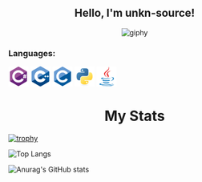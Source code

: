 <h2 align="center">Hello, I'm unkn-source!</h2>

<div align="center">
  <img src="https://github.com/unkn-source/unkn-source/assets/165537535/06f81c01-b6fb-4592-87d1-8b0484987fd5" alt="giphy" width="500"/>
</div>

<h3 align="left">Languages:</h3>

[<img src="https://raw.githubusercontent.com/devicons/devicon/master/icons/csharp/csharp-original.svg" alt="csharp" width="40" height="40"/>](https://www.w3schools.com/cs/)
[<img src="https://raw.githubusercontent.com/devicons/devicon/master/icons/cplusplus/cplusplus-original.svg" alt="cplusplus" width="40" height="40"/>](https://www.w3schools.com/cpp/)
[<img src="https://raw.githubusercontent.com/devicons/devicon/master/icons/c/c-original.svg" alt="c" width="40" height="40"/>](https://www.cprogramming.com/)
[<img src="https://raw.githubusercontent.com/devicons/devicon/master/icons/python/python-original.svg" alt="python" width="40" height="40"/>](https://www.python.org)
[<img src="https://raw.githubusercontent.com/devicons/devicon/master/icons/java/java-original.svg" alt="java" width="40" height="40"/>](https://www.java.com)

<h1 align="center">My Stats</h1>

[![trophy](https://github-profile-trophy.vercel.app/?username=unkn-source&theme=darkhub)](https://github.com/ryo-ma/github-profile-trophy)

![Top Langs](https://github-readme-stats.vercel.app/api/top-langs/?username=unkn-source&layout=compact&theme=dark)

![Anurag's GitHub stats](https://github-readme-stats.vercel.app/api?username=unkn-source&show_icons=true&theme=dark)
